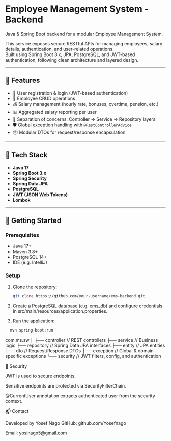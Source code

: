 # Employee Management System - Backend

Java & Spring Boot backend for a modular Employee Management System.

This service exposes secure RESTful APIs for managing employees, salary details, authentication, and user-related operations.  
Built using Spring Boot 3.x, JPA, PostgreSQL, and JWT-based authentication, following clean architecture and layered design.

---

## 📌 Features

- 🔐 User registration & login (JWT-based authentication)
- 👤 Employee CRUD operations
- 💰 Salary management (hourly rate, bonuses, overtime, pension, etc.)
- 📊 Aggregated salary reporting per user
- 🔄 Separation of concerns: Controller → Service → Repository layers
- 🛡️ Global exception handling with `@RestControllerAdvice`
- 📦 Modular DTOs for request/response encapsulation

---

## 🧱 Tech Stack

- **Java 17**
- **Spring Boot 3.x**
- **Spring Security**
- **Spring Data JPA**
- **PostgreSQL**
- **JWT (JSON Web Tokens)**
- **Lombok**

---

## 🚀 Getting Started

### Prerequisites

- Java 17+
- Maven 3.8+
- PostgreSQL 14+
- IDE (e.g. IntelliJ)

### Setup

1. Clone the repository:

   ```bash
   git clone https://github.com/your-username/ems-backend.git


2. Create a PostgreSQL database (e.g. ems_db) and configure credentials in src/main/resources/application.properties.

3. Run the application:
 ```bash
   mvn spring-boot:run
```

com.ms.sw
│
├── controller       // REST controllers
├── service          // Business logic
├── repository       // Spring Data JPA interfaces
├── entity           // JPA entities
├── dto              // Request/Response DTOs
├── exception        // Global & domain-specific exceptions
└── security         // JWT filters, config, and authentication

🔐 Security

JWT is used to secure endpoints.

Sensitive endpoints are protected via SecurityFilterChain.

@CurrentUser annotation extracts authenticated user from the security context.

📬 Contact

Developed by Yosef Nago
GitHub: github.com/Yosefnago

Email: yosinago5@gmail.com

